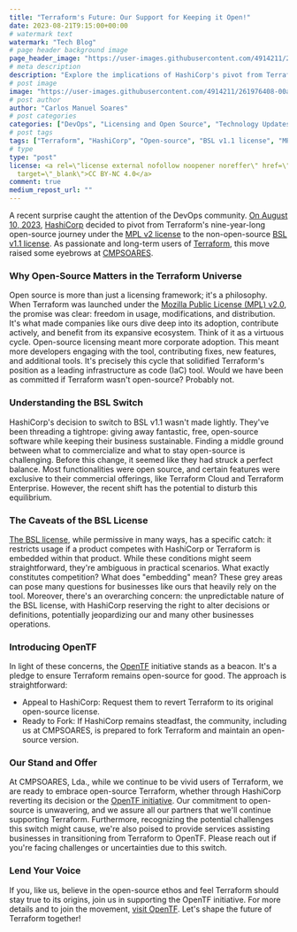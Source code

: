 ```yaml
---
title: "Terraform's Future: Our Support for Keeping it Open!"
date: 2023-08-21T9:15:00+00:00
# watermark text
watermark: "Tech Blog"
# page header background image
page_header_image: "https://user-images.githubusercontent.com/4914211/261976408-00a1c467-4996-4313-a58e-09b4c91e5dda.png"
# meta description
description: "Explore the implications of HashiCorp's pivot from Terraform's open-source license to BSL v1.1 in 2023. Understand the significance of the OpenTF initiative and how CMPSoares, Lda. aims to support the continued open-source journey of Terraform."
# post image
image: "https://user-images.githubusercontent.com/4914211/261976408-00a1c467-4996-4313-a58e-09b4c91e5dda.png"
# post author
author: "Carlos Manuel Soares"
# post categories
categories: ["DevOps", "Licensing and Open Source", "Technology Updates", "Community Initiatives"]
# post tags
tags: ["Terraform", "HashiCorp", "Open-source", "BSL v1.1 license", "MPL v2 license", "OpenTF initiative", "DevOps", "Infrastructure as Code (IaC)", "CMPSoares, Lda.", "Licensing"]
# type
type: "post"
license: <a rel=\"license external nofollow noopener noreffer\" href=\"https://creativecommons.org/licenses/by-nc/4.0/\"
  target=\"_blank\">CC BY-NC 4.0</a>
comment: true
medium_repost_url: ""
---
```


A recent surprise caught the attention of the DevOps community. [On August 10, 2023](https://www.hashicorp.com/blog/hashicorp-adopts-business-source-license), [HashiCorp](https://www.hashicorp.com/) decided to pivot from Terraform's nine-year-long open-source journey under the [MPL v2 license](https://www.mozilla.org/en-US/MPL/2.0/FAQ/) to the non-open-source [BSL v1.1 license](https://www.hashicorp.com/bsl). As passionate and long-term users of [Terraform](https://www.terraform.io/), this move raised some eyebrows at [CMPSOARES](https://cmpsoares.com/).

### Why Open-Source Matters in the Terraform Universe
Open source is more than just a licensing framework; it's a philosophy. When Terraform was launched under the [Mozilla Public License (MPL) v2.0](https://www.mozilla.org/en-US/MPL/2.0/FAQ/), the promise was clear: freedom in usage, modifications, and distribution. It's what made companies like ours dive deep into its adoption, contribute actively, and benefit from its expansive ecosystem.
Think of it as a virtuous cycle. Open-source licensing meant more corporate adoption. This meant more developers engaging with the tool, contributing fixes, new features, and additional tools. It's precisely this cycle that solidified Terraform's position as a leading infrastructure as code (IaC) tool.
Would we have been as committed if Terraform wasn't open-source? Probably not.

### Understanding the BSL Switch
HashiCorp's decision to switch to BSL v1.1 wasn't made lightly. They've been threading a tightrope: giving away fantastic, free, open-source software while keeping their business sustainable. Finding a middle ground between what to commercialize and what to stay open-source is challenging.
Before this change, it seemed like they had struck a perfect balance. Most functionalities were open source, and certain features were exclusive to their commercial offerings, like Terraform Cloud and Terraform Enterprise. However, the recent shift has the potential to disturb this equilibrium.

### The Caveats of the BSL License
[The BSL license](https://www.hashicorp.com/bsl), while permissive in many ways, has a specific catch: it restricts usage if a product competes with HashiCorp or Terraform is embedded within that product.
While these conditions might seem straightforward, they're ambiguous in practical scenarios. What exactly constitutes competition? What does "embedding" mean? These grey areas can pose many questions for businesses like ours that heavily rely on the tool.
Moreover, there's an overarching concern: the unpredictable nature of the BSL license, with HashiCorp reserving the right to alter decisions or definitions, potentially jeopardizing our and many other businesses operations.

### Introducing OpenTF
In light of these concerns, the [OpenTF](https://opentf.org/) initiative stands as a beacon. It's a pledge to ensure Terraform remains open-source for good. The approach is straightforward:
* Appeal to HashiCorp: Request them to revert Terraform to its original open-source license.
* Ready to Fork: If HashiCorp remains steadfast, the community, including us at CMPSOARES, is prepared to fork Terraform and maintain an open-source version.

### Our Stand and Offer
At CMPSOARES, Lda., while we continue to be vivid users of Terraform, we are ready to embrace open-source Terraform, whether through HashiCorp reverting its decision or the [OpenTF initiative](https://opentf.org/). Our commitment to open-source is unwavering, and we assure all our partners that we'll continue supporting Terraform.
Furthermore, recognizing the potential challenges this switch might cause, we're also poised to provide services assisting businesses in transitioning from Terraform to OpenTF. Please reach out if you're facing challenges or uncertainties due to this switch.

### Lend Your Voice
If you, like us, believe in the open-source ethos and feel Terraform should stay true to its origins, join us in supporting the OpenTF initiative. For more details and to join the movement, [visit OpenTF](https://opentf.org/). Let's shape the future of Terraform together!

